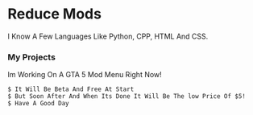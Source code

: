 # Reduce Mods

I Know A Few Languages Like Python, CPP, HTML And CSS.

### My Projects

Im Working On A GTA 5 Mod Menu Right Now! 
```
$ It Will Be Beta And Free At Start
$ But Soon After And When Its Done It Will Be The low Price Of $5! 
$ Have A Good Day
```

